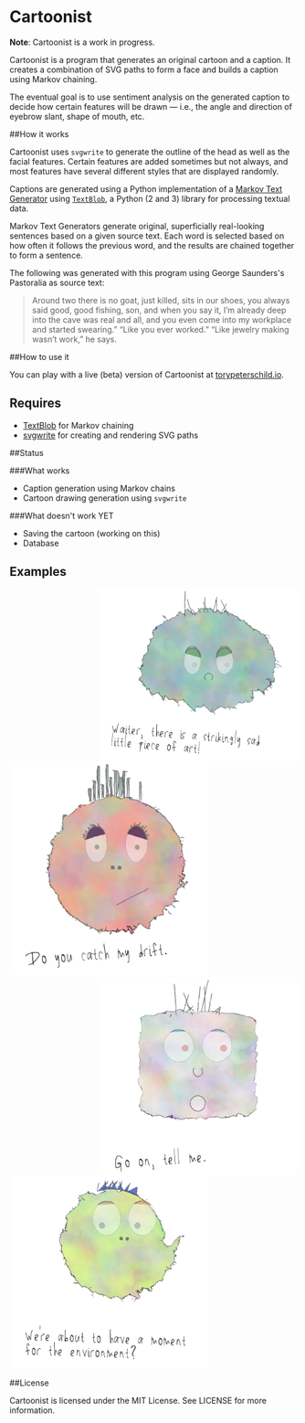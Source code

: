 Cartoonist
==========

**Note**: Cartoonist is a work in progress.

Cartoonist is a program that generates an original cartoon and a caption. It creates a combination of SVG paths to form a face and builds a caption using Markov chaining.

The eventual goal is to use sentiment analysis on the generated caption to decide how certain features will be drawn — i.e., the angle and direction of eyebrow slant, shape of mouth, etc.

##How it works

Cartoonist uses `svgwrite` to generate the outline of the head as well as the facial features. Certain features are added sometimes but not always, and most features have several different styles that are displayed randomly.

Captions are generated using a Python implementation of a [Markov Text Generator](https://en.wikipedia.org/wiki/Markov_chain#Markov_text_generators) using [`TextBlob`](https://textblob.readthedocs.io/en/dev/index.html), a Python (2 and 3) library for processing textual data.

Markov Text Generators generate original, superficially real-looking sentences based on a given source text. Each word is selected based on how often it follows the previous word, and the results are chained together to form a sentence.

The following was generated with this program using George Saunders's Pastoralia as source text:

> Around two there is no goat, just killed, sits in our shoes, you always
> said good, good fishing, son, and when you say it, I’m already deep into
> the cave was real and all, and you even come into my workplace and
> started swearing.” “Like you ever worked.” “Like jewelry making wasn’t
> work,” he says.


##How to use it

You can play with a live (beta) version of Cartoonist at [torypeterschild.io](http://torypeterschild.io/).

## Requires ##
* [TextBlob](http://textblob.readthedocs.io/en/dev/index.html) for Markov chaining
* [svgwrite](https://pypi.python.org/pypi/svgwrite/) for creating and rendering SVG paths

##Status

###What works
- Caption generation using Markov chains
- Cartoon drawing generation using `svgwrite`

###What doesn't work YET
- Saving the cartoon (working on this)
- Database

## Examples

<img src="https://github.com/torypeterschild/the-cartoonist/blob/master/app/static/screencaps/screencap4.png" width="350" align="right">

<img src="https://github.com/torypeterschild/the-cartoonist/blob/master/app/static/screencaps/screencap1.png" width="350">

<img src="https://github.com/torypeterschild/the-cartoonist/blob/master/app/static/screencaps/screencap2.png" width="350" align="right">

<img src="https://github.com/torypeterschild/the-cartoonist/blob/master/app/static/screencaps/screencap3.png" width="350">


##License

Cartoonist is licensed under the MIT License. See LICENSE for more information.